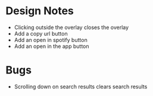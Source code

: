 # Design Notes

* Clicking outside the overlay closes the overlay
* Add a copy url button
* Add an open in spotify button
* Add an open in the app button

# Bugs

* Scrolling down on search results clears search results

